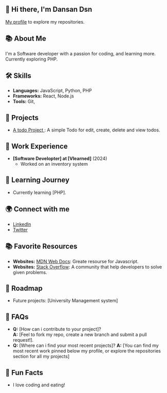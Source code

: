 ## 👋 Hi there, I'm Dansan Dsn

[My profile](https://github.com/dansan-dsn) to explore my repositories.

## 📚 About Me
I'm a Software developer with a passion for coding, and learning more. Currently exploring PHP.

## 🛠️ Skills
- **Languages:** JavaScript, Python, PHP
- **Frameworks:** React, Node.js
- **Tools:** Git,

## 🌟 Projects
- [A todo Project ](https://github.com/dansan-dsn/Node-Todo): A simple Todo for edit, create, delete and view todos.

## 💼 Work Experience
- **[Software Developter] at [Vlearned]** (2024)
  - Worked on an inventory system

## 📖 Learning Journey
- Currently learning [PHP].

## 🌍 Connect with me
- [LinkedIn](https://www.linkedin.com/in/Dansan-d.s.n)
- [Twitter](https://twitter.com/dsn970)

## 📚 Favorite Resources
- **Websites:** [MDN Web Docs](https://developer.mozilla.org/en/): Greate resourse for Javascript.
- **Websites:** [Stack Overflow](https://stackoverflow.com): A community that help developers to solve given problems.

## 🚀 Roadmap
- Future projects: [University Management system]

## 💬 FAQs
- **Q:** [How can i contribute to your project]?  
  **A:** [Feel to fork my repo, create a new branch and submit a pull request!].
- **Q:** [Where can i find your most recent projects]?
  **A:** [You can find my most recent work pinned below my profile, or explore the repositories section for all my projects]

## 🎉 Fun Facts
- I love coding and eating!
